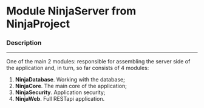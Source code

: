 Module NinjaServer from NinjaProject
=============================

### Description
___

One of the main 2 modules: responsible for assembling the server side of the application and, in turn, so far consists
of 4 modules:

1. **NinjaDatabase**. Working with the database;
2. **NinjaCore**. The main core of the application;
3. **NinjaSecurity**. Application security;
4. **NinjaWeb**. Full RESTapi application.